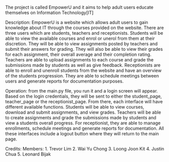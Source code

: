 The project is called EmpowerU and it aims to help adult users educate themselves on Information Technology[IT]

Description:
EmpowerU is a website which allows adult users to gain knowledge about IT through the courses provided on the website. There are three users which are students, teachers and receptionists. Students will be able to view the available courses and enrol or unerol from them at their discretion. They will be able to view assignments posted by teachers and submit their answers for grading. They will also be able to view their grades for each assignment, their overall average and their completion rating. Teachers are able to upload assignments to each course and grade the submissions made by students as well as give feedback. Receptionists are able to enroll and unenroll students from the website and have an overview of the students progression. They are able to schedule meetings between users and generate reports for documentation purposes.

Operation:
from the main.py file, you run it and a login screen will appear. Based on the login credentials, they will be sent to either the student_page, teacher_page or the receptionist_page. From there, each interface will have different available functions. Students will be able to view courses, download and submit assignments, and view grades. Teachers will be able to create assignments and grade the submissions made by students and view a students overall progress. For receptionist, they are able to manage enrollments, schedule meetings and generate reports for documentation. All these interfaces include a logout button where they will return to the main page.

Credits:
  Members:
    1. Trevor Lim
    2. Wai Yu Chong
    3. Loong Joon Kit
    4. Justin Chua
    5. Leonard Bijak
